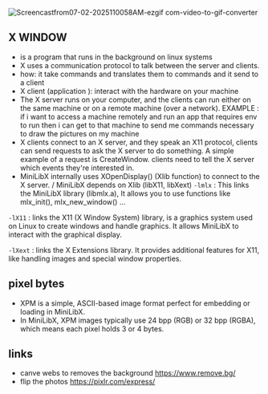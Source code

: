 
![Screencastfrom07-02-2025110058AM-ezgif com-video-to-gif-converter](https://github.com/user-attachments/assets/7aac983f-0799-4eb7-b8ea-33a14f899ede)

## X WINDOW
- is a program that runs in the background on linux systems
- X uses a communication protocol to talk between the server and clients.
- how: it take commands and translates them to commands and it send to a client
- X client (application ): interact with the hardware on your machine
- The X server runs on your computer, and the clients can run either on the same machine or on a remote machine (over a network).
EXAMPLE : if i want to access a machine remotely and run an app that requires env to run then i can get to that machine to send me commands necessary to draw the pictures on my machine
- X clients connect to an X server, and they speak an X11 protocol, clients can send requests to ask the X server to do something. A simple example of a request is CreateWindow.  clients need to tell the X server which events they're interested in.
- MiniLibX internally uses XOpenDisplay() (Xlib function) to connect to the X server. / MiniLibX depends on Xlib (libX11, libXext)
`-lmlx` : This links the MiniLibX library (libmlx.a),
    It allows you to use functions like mlx_init(), mlx_new_window() ...

`-lX11` : links the X11 (X Window System) library, is a graphics system used on Linux to create windows and handle graphics.
It allows MiniLibX to interact with the graphical display.

`-lXext` : links the X Extensions library.
It provides additional features for X11, like handling images and special window properties.

## pixel bytes
- XPM is a simple, ASCII-based image format perfect for embedding or loading in MiniLibX.
- In MiniLibX, XPM images typically use 24 bpp (RGB) or 32 bpp (RGBA), which means each pixel holds 3 or 4 bytes.

## links
- canve webs to removes the background
https://www.remove.bg/
- flip the photos
https://pixlr.com/express/





